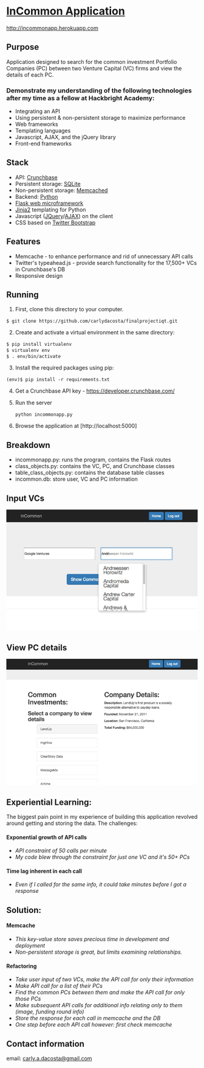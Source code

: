 # [InCommon Application](http://incommonapp.herokuapp.com)

http://incommonapp.herokuapp.com

## Purpose

Application designed to search for the common investment Portfolio Companies (PC) between two Venture Capital (VC) firms and view the details of each PC.

### Demonstrate my understanding of the following technologies after my time as a fellow at Hackbright Academy:
* Integrating an API
* Using persistent & non-persistent storage to maximize performance
* Web frameworks
* Templating languages
* Javascript, AJAX, and the jQuery library
* Front-end frameworks

## Stack

* API: [Crunchbase](https://developer.crunchbase.com/)
* Persistent storage: [SQLite](http://www.sqlite.org/)
* Non-persistent storage: [Memcached](http://memcached.org/)
* Backend: [Python](https://www.python.org/)
* [Flask web microframework](http://flask.pocoo.org/)
* [Jinja2](http://jinja.pocoo.org/docs/dev/) templating for Python
* Javascript ([JQuery](http://jquery.com/)/[AJAX](http://api.jquery.com/category/ajax/)) on the client
* CSS based on [Twitter Bootstrap](http://twitter.github.com/bootstrap/)

## Features

* Memcache - to enhance performance and rid of unnecessary API calls
* Twitter's typeahead.js - provide search functionality for the 17,500+ VCs in Crunchbase's DB
* Responsive design

## Running

1) First, clone this directory to your computer.

<pre><code>$ git clone https://github.com/carlydacosta/finalprojectiqt.git</code></pre>

2) Create and activate a virtual environment in the same directory: 

<pre><code>$ pip install virtualenv
$ virtualenv env
$ . env/bin/activate 
</code></pre>

3) Install the required packages using pip:

<pre><code>(env)$ pip install -r requirements.txt
</code></pre>

4) Get a Crunchbase API key - https://developer.crunchbase.com/

5) Run the server
    ```
    python incommonapp.py
    ```
6) Browse the application at [http://localhost:5000]


## Breakdown
* incommonapp.py: runs the program, contains the Flask routes
* class_objects.py:  contains the VC, PC, and Crunchbase classes
* table_class_objects.py:  contains the database table classes
* incommon.db:  store user, VC and PC information

## Input VCs
![picture](https://github.com/carlydacosta/finalprojectiqt/blob/master/static/incommon1.jpg)

## View PC details
![picture](https://github.com/carlydacosta/finalprojectiqt/blob/master/static/incommon2.jpg)

## Experiential Learning:

The biggest pain point in my experience of building this application revolved around getting and storing the data.  The challenges:

#### Exponential growth of API calls
* *API constraint of 50 calls per minute*
* *My code blew through the constraint for just one VC and it's 50+ PCs*

#### Time lag inherent in each call
* *Even if I called for the same info, it could take minutes before I got a response*


## Solution:

#### Memcache
* *This key-value store saves precious time in development and deployment*
* *Non-persistent storage is great, but limits examining relationships.*

#### Refactoring
* *Take user input of two VCs, make the API call for only their information*
* *Make API call for a list of their PCs*
* *Find the common PCs between them and make the API call for only those PCs*
* *Make subsequent API calls for additional info relating only to them (image, funding round info)*
* *Store the response for each call in  memcache and the DB*
* *One step before each API call however: first check memcache*

Contact information
---------------------------------
email: carly.a.dacosta@gmail.com
